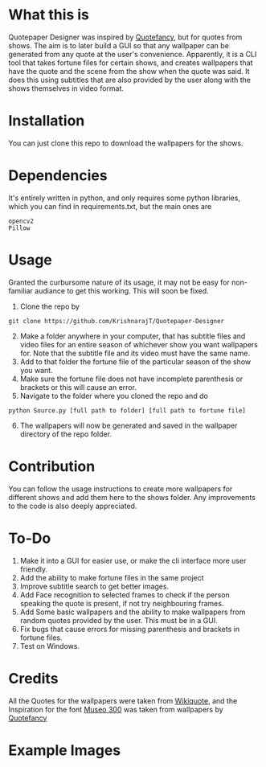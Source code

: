 # What this is
Quotepaper Designer was inspired by [Quotefancy](https://quotefancy.com/), but for quotes from shows. The aim is to later build a GUI so that any wallpaper can be generated from any quote at the user's convenience. Apparently, it is a CLI tool that takes fortune files for certain shows, and creates wallpapers that have the quote and the scene from the show when the quote was said. It does this using subtitles that are also provided by the user along with the shows themselves in video format. 


# Installation
You can just clone this repo to download the wallpapers for the shows. 

# Dependencies
It's entirely written in python, and only requires some python libraries, which you can find in requirements.txt, but the main ones are
```
opencv2 
Pillow
```

# Usage
Granted the curbursome nature of its usage, it may not be easy for non-familiar audiance to get this working. This will soon be fixed. 

1. Clone the repo by
```
git clone https://github.com/KrishnarajT/Quotepaper-Designer
``` 
2. Make a folder anywhere in your computer, that has subtitle files and video files for an entire season of whichever show you want wallpapers for. Note that the subtitle file and its video must have the same name. 
3. Add to that folder the fortune file of the particular season of the show you want.
4. Make sure the fortune file does not have incomplete parenthesis or brackets or this will cause an error.
5. Navigate to the folder where you cloned the repo and do
```
python Source.py [full path to folder] [full path to fortune file]
```
6. The wallpapers will now be generated and saved in the wallpaper directory of the repo folder. 




# Contribution
You can follow the usage instructions to create more wallpapers for different shows and add them here to the shows folder. Any improvements to the code is also deeply appreciated. 

# To-Do
1. Make it into a GUI for easier use, or make the cli interface more user friendly.
2. Add the ability to make fortune files in the same project
3. Improve subtitle search to get better images. 
4. Add Face recognition to selected frames to check if the person speaking the quote is present, if not try neighbouring frames. 
5. Add Some basic wallpapers and the ability to make wallpapers from random quotes provided by the user. This must be in a GUI.
6. Fix bugs that cause errors for missing parenthesis and brackets in fortune files.
7. Test on Windows. 

# Credits

All the Quotes for the wallpapers were taken from 
[Wikiquote](https://en.wikiquote.org/wiki/Main_Page), and the 
Inspiration for the font [Museo 300](https://fonts.adobe.com/fonts/museo) was taken from wallpapers by
[Quotefancy](https://quotefancy.com/)

# Example Images
